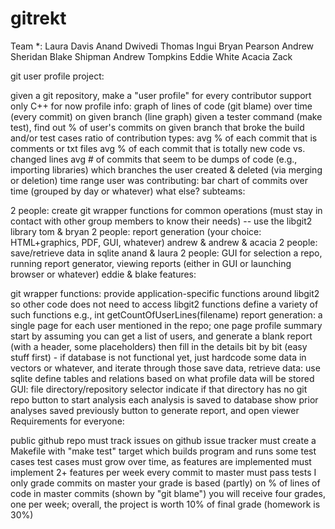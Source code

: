 # gitrekt

Team *: Laura Davis
        Anand Dwivedi
        Thomas Ingui
        Bryan Pearson
        Andrew Sheridan
        Blake Shipman
        Andrew Tompkins
        Eddie White
        Acacia Zack

git user profile project:

given a git repository, make a "user profile" for every contributor
support only C++ for now
profile info:
graph of lines of code (git blame) over time (every commit) on given branch (line graph)
given a tester command (make test), find out % of user's commits on given branch that broke the build and/or test cases
ratio of contribution types:
avg % of each commit that is comments or txt files
avg % of each commit that is totally new code vs. changed lines
avg # of commits that seem to be dumps of code (e.g., importing libraries)
which branches the user created & deleted (via merging or deletion)
time range user was contributing: bar chart of commits over time (grouped by day or whatever)
what else?
subteams:

2 people: create git wrapper functions for common operations (must stay in contact with other group members to know their needs) -- use the libgit2 library
tom & bryan
2 people: report generation (your choice: HTML+graphics, PDF, GUI, whatever)
andrew & andrew & acacia
2 people: save/retrieve data in sqlite
anand & laura
2 people: GUI for selection a repo, running report generator, viewing reports (either in GUI or launching browser or whatever)
eddie & blake
features:

git wrapper functions:
provide application-specific functions around libgit2 so other code does not need to access libgit2 functions
define a variety of such functions
e.g., int getCountOfUserLines(filename)
report generation:
a single page for each user mentioned in the repo; one page profile summary
start by assuming you can get a list of users, and generate a blank report (with a header, some placeholders)
then fill in the details bit by bit (easy stuff first) - if database is not functional yet, just hardcode some data in vectors or whatever, and iterate through those
save data, retrieve data:
use sqlite
define tables and relations based on what profile data will be stored
GUI:
file directory/repository selector
indicate if that directory has no git repo
button to start analysis
each analysis is saved to database
show prior analyses saved previously
button to generate report, and open viewer
Requirements for everyone:

public github repo
must track issues on github issue tracker
must create a Makefile with "make test" target which builds program and runs some test cases
test cases must grow over time, as features are implemented
must implement 2+ features per week
every commit to master must pass tests
I only grade commits on master
your grade is based (partly) on % of lines of code in master commits (shown by "git blame")
you will receive four grades, one per week; overall, the project is worth 10% of final grade (homework is 30%)
